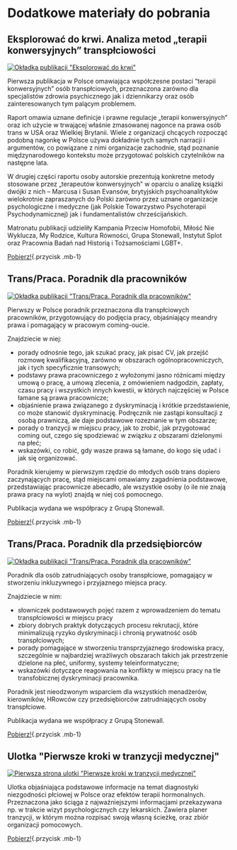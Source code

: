 # Dodatkowe materiały do pobrania

## Eksplorować do krwi. Analiza metod „terapii konwersyjnych” transpłciowości

[![Okładka publikacji "Eksplorować do krwi"](media/img/okladka-eksplorować-do-krwi.png)](media/img/okladka-eksplorować-do-krwi.png)

Pierwsza publikacja w Polsce omawiająca współczesne postaci “terapii konwersyjnych” osób transpłciowych, przeznaczona zarówno dla specjalistów zdrowia psychicznego jak i dziennikarzy oraz osób zainteresowanych tym palącym problemem. 
 
Raport omawia uznane definicje i prawne regulacje „terapii konwersyjnych” oraz ich użycie w trwającej właśnie zmasowanej nagonce na prawa osób trans w USA oraz Wielkiej Brytanii. Wiele z organizacji chcących rozpocząć podobną nagonkę w Polsce używa dokładnie tych samych narracji i argumentów, co powiązane z nimi organizacje zachodnie, stąd poznanie międzynarodowego kontekstu może przygotować polskich czytelników na następne lata.  

W drugiej części raportu osoby autorskie prezentują konkretne metody stosowane przez „terapeutów konwersyjnych” w oparciu o analizę książki dwójki z nich – Marcusa i Susan Evansów, brytyjskich psychoanalityków wielokrotnie zapraszanych do Polski zarówno przez uznane organizacje psychologiczne i medyczne (jak Polskie Towarzystwo Psychoterapii Psychodynamicznej) jak i fundamentalistów chrześcijańskich.  

Matronatu publikacji udzieliły Kampania Przeciw Homofobii, Miłość Nie Wyklucza, My Rodzice, Kultura Równości, Grupa Stonewall, Instytut Splot oraz Pracownia Badań nad Historią i Tożsamościami LGBT+.  

[Pobierz!](/media/docs/autorskie/Eksplorować-do-krwi.pdf){.przycisk .mb-1}

## Trans/Praca. Poradnik dla pracowników

[![Okładka publikacji "Trans/Praca. Poradnik dla pracowników"](media/img/okładka-transpraca-poradnik-dla-pracownikow.png)](media/img/okładka-transpraca-poradnik-dla-pracownikow.png)

Pierwszy w Polsce poradnik przeznaczona dla transpłciowych pracowników, przygotowujący do podjęcia pracy, objaśniający meandry prawa i pomagający w pracowym coming-oucie.

Znajdziecie w niej:
- porady odnośnie tego, jak szukać pracy, jak pisać CV, jak przejść rozmowę kwalifikacyjną, zarówno w obszarach ogólnopracowniczych, jak i tych specyficznie transowych;
- podstawy prawa pracowniczego z wyłożonymi jasno różnicami między umową o pracę, a umową zlecenia, z omówieniem nadgodzin, zapłaty, czasu pracy i wszystkich innych kwestii, w których najczęściej w Polsce łamane są prawa pracownicze;
- objaśnienie prawa związanego z dyskryminacją i krótkie przedstawienie, co może stanowić dyskryminację. Podręcznik nie zastąpi konsultacji z osobą prawniczą, ale daje podstawowe rozeznanie w tym obszarze;
- porady o tranzycji w miejscu pracy, jak to zrobić, jak przygotować coming out, czego się spodziewać w związku z obszarami dzielonymi na płeć;
- wskazówki, co robić, gdy wasze prawa są łamane, do kogo się udać i jak się organizować.

Poradnik kierujemy w pierwszym rzędzie do młodych osób trans dopiero zaczynających pracę, stąd miejscami omawiamy zagadnienia podstawowe, przedstawiając pracownicze abecadło, ale wszystkie osoby (o ile nie znają prawa pracy na wylot) znajdą w niej coś pomocnego.

Publikacja wydana we współpracy z Grupą Stonewall. 

[Pobierz!](/media/docs/autorskie/transpraca-poradnik-dla-pracownikow.pdf){.przycisk .mb-1}

## Trans/Praca. Poradnik dla przedsiębiorców

[![Okładka publikacji "Trans/Praca. Poradnik dla pracowników"](media/img/okładka-transpraca-poradnik-dla-pracodawcow.png)](media/img/okładka-transpraca-poradnik-dla-pracodawcow.png)

Poradnik dla osób zatrudniających osoby transpłciowe, pomagający w stworzeniu inkluzywnego i przyjaznego miejsca pracy. 

Znajdziecie w nim:
- słowniczek podstawowych pojęć razem z wprowadzeniem do tematu transpłciowości w miejscu pracy
- zbiory dobrych praktyk dotyczących procesu rekrutacji, które minimalizują ryzyko dyskryminacji i chronią prywatność osób transpłciowych;
- porady pomagające w stworzeniu transprzyjaznego środowiska pracy, szczególnie w najbardziej wrażliwych obszarach takich jak przestrzenie dzielone na płeć, uniformy, systemy teleinformatyczne;
- wskazówki dotyczące reagowania na konflikty w miejscu pracy na tle transfobicznej dyskryminacji pracownika.

Poradnik jest nieodzwonym wsparciem dla wszystkich menadżerów, kierowników, HRowców czy przedsiębiorców zatrudniających osoby transpłciowe.

Publikacja wydana we współpracy z Grupą Stonewall. 

[Pobierz!](/media/docs/autorskie/transpraca-poradnik-dla-pracodawcow.pdf){.przycisk .mb-1}

## Ulotka "Pierwsze kroki w tranzycji medycznej"

[![Pierwsza strona ulotki "Pierwsze kroki w tranzycji medycznej"](media/img/okladka-pierwsze-kroki-ulotka.png)](media/img/okladka-pierwsze-kroki-ulotka.png)

Ulotka objaśniająca podstawowe informacje na temat diagnostyki niezgodności płciowej w Polsce oraz efektów terapii hormonalnych. Przeznaczona jako ściąga z najważniejszymi informacjami przekazywana np. w trakcie wizyt psychologicznych czy lekarskich. Zawiera planer tranzycji, w którym można rozpisać swoją własną ścieżkę, oraz zbiór organizacji pomocowych.

[Pobierz!](/media/docs/autorskie/pierwsze-kroki-ulotka.pdf){.przycisk .mb-1}
